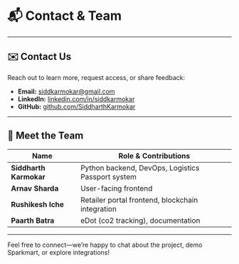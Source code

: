 # 📬 Contact & Team

---

## ✉️ Contact Us

Reach out to learn more, request access, or share feedback:

- **Email:** [siddkarmokar@gmail.com](mailto:siddkarmokar@gmail.com)  
- **LinkedIn:** [linkedin.com/in/siddkarmokar](https://linkedin.com/in/siddkarmokar)  
- **GitHub:** [github.com/SiddharthKarmokar](https://github.com/SiddharthKarmokar)

---

## 👥 Meet the Team

| Name                  | Role & Contributions                                 |
|-----------------------|------------------------------------------------------|
| **Siddharth Karmokar** | Python backend, DevOps, Logistics Passport system |
| **Arnav Sharda**       | User-facing frontend                           |
| **Rushikesh Iche**     | Retailer portal frontend, blockchain integration |
| **Paarth Batra**       | eDot (co2 tracking), documentation            |

---

Feel free to connect—we’re happy to chat about the project, demo Sparkmart, or explore integrations!
